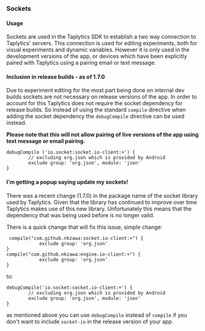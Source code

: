 ### Sockets

#### Usage
Sockets are used in the Taplytics SDK to establish a two way connection to Taplytics' servers. This connection is used for editing experiments, both for visual experiments and dynamic variables. However it is only used in the development versions of the app, or devices which have been explicitly paired with Taplytics using a pairing email or text message. 

#### Inclusion in release builds - as of 1.7.0

Due to experiment editing for the most part being done on internal dev builds sockets are not necessary on release versions of the app. In order to account for this Taplytics does not require the socket dependency for release builds. So instead of using the standard `compile` directive when adding the socket dependency the `debugCompile` directive can be used instead.

**Please note that this will not allow pairing of live versions of the app using text message or email pairing.**

```
debugCompile ('io.socket:socket.io-client:+') {
        // excluding org.json which is provided by Android
        exclude group: 'org.json', module: 'json'
}
```

#### I'm getting a popup saying update my sockets!

There was a recent change (1.7.0) in the package name of the socket library used by Taplytics. Given that the library has continued to improve over time Taplytics makes use of this new library. Unfortunately this means that the dependency that was being used before is no longer valid.

There is a quick change that will fix this issue, simple change:
```
 compile("com.github.nkzawa:socket.io-client:+") {
            exclude group: 'org.json'
}
compile("com.github.nkzawa:engine.io-client:+") {
            exclude group: 'org.json'
}
```

to:

```
debugCompile('io.socket:socket.io-client:+') {
        // excluding org.json which is provided by Android
        exclude group: 'org.json', module: 'json'
}
```

as mentioned above you can use `debugCompile` instead of `compile` if you don't want to include `socket-io` in the release version of your app.
